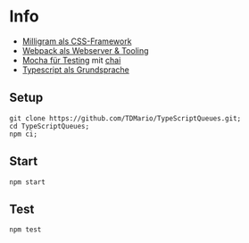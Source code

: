 # Info

- [Milligram als CSS-Framework](https://milligram.io/)
- [Webpack als Webserver & Tooling](https://webpack.js.org/)
- [Mocha für Testing](https://github.com/mochajs/mocha) mit [chai](https://github.com/chaijs/chai)
- [Typescript als Grundsprache](https://github.com/microsoft/TypeScript)

## Setup

    git clone https://github.com/TDMario/TypeScriptQueues.git;
    cd TypeScriptQueues;
    npm ci;

## Start

    npm start

## Test

    npm test
